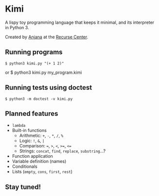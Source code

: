# Kimi
A lispy toy programming language that keeps it minimal,
and its interpreter in Python 3.

Created by [Anjana](https://github.com/vakila) at the [Recurse Center](https://www.recurse.com).

## Running programs
    $ python3 kimi.py "(+ 1 2)"
or
    $ python3 kimi.py my_program.kimi

## Running tests using doctest
    $ python3 -m doctest -v kimi.py

## Planned features
* `lambda`
* Built-in functions
    * Arithmetic: `+`, `-`, `*`, `/`, `%`
    * Logic: `!`, `&`, `|`
    * Comparison: `=`, `>`, `<`, `>=`, `<=`
    * Strings: `concat`, `find`, `replace`, `substring`...?
* Function application
* Variable definition (names)
* Conditionals
* Lists (`empty`, `cons`, `first`, `rest`)

## Stay tuned!

